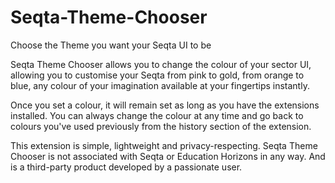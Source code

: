 # Seqta-Theme-Chooser
Choose the Theme you want your Seqta UI to be


Seqta Theme Chooser allows you to change the colour of your sector UI, allowing you to customise your Seqta from pink to gold, from orange to blue, any colour of your imagination available at your fingertips instantly. 

Once you set a colour, it will remain set as long as you have the extensions installed. You can always change the colour at any time and go back to colours you've used previously from the history section of the extension. 

This extension is simple, lightweight and privacy-respecting.  Seqta Theme Chooser is not associated with Seqta or Education Horizons in any way. And is a third-party product developed by a passionate user.
